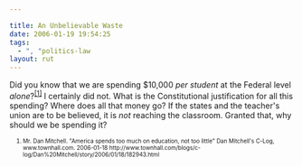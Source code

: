 ```yaml
---

title: An Unbelievable Waste
date: 2006-01-19 19:54:25
tags:
  - ", "politics-law
layout: rut
---
```



<p>Did you know that we are spending $10,000 <em>per student</em> at the Federal level <em>alone</em>?<sup><a href="http://www.townhall.com/blogs/c-log/Dan%20Mitchell/story/2006/01/18/182943.html" title="America spends too much on education, not too little">[1]</a></sup> I certainly did not.  What is the Constitutional justification for all this spending?  Where does all that money go?  If the states and the teacher's union are to be believed, it is <em>not</em> reaching the classroom.  Granted that, why should we be spending it?</p>  <ol><font size="-2"><li><font size="-2">Mr. Dan Mitchell.  "America spends too much on education, not too little" Dan Mitchell's C-Log, www.townhall.com. 2006-01-18 http://www.townhall.com/blogs/c-log/Dan%20Mitchell/story/2006/01/18/182943.html </font></li></font></ol>

